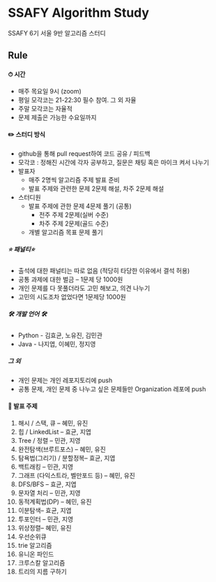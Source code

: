# SSAFY Algorithm Study

SSAFY 6기 서울 9반 알고리즘 스터디

## Rule  

#### ⏱ 시간

- 매주 목요일 9시 (zoom)
- 평일 모각코는 21-22:30 필수 참여. 그 외 자율
- 주말 모각코는 자율적
- 문제 제출은 가능한 수요일까지

#### ✏️ 스터디 방식  

- github을 통해 pull request하여 코드 공유 / 피드백
- 모각코 : 정해진 시간에 각자 공부하고, 질문은 채팅 혹은 마이크 켜서 나누기
- 발표자
  - 매주 2명씩 알고리즘 주제 발표 준비
  - 발표 주제와 관련한 문제 2문제 해설, 차주 2문제 해설
- 스터디원
  - 발표 주제에 관한 문제 4문제 풀기 (공통)
    - 전주 주제 2문제(실버 수준) 
    - 차주 주제 2문제(골드 수준)
  - 개별 알고리즘 목표 문제 풀기

##### ⭐️ 패널티⭐️

- 출석에 대한 패널티는 따로 없음 (적당히 타당한 이유에서 결석 허용)
- 공통 과제에 대한 벌금 – 1문제 당 1000원
- 개인 문제를 다 못풀더라도 고민 해보고, 의견 나누기
- 고민의 시도조차 없었다면 1문제당 1000원

##### 🛠 개발 언어 🛠 

- Python - 김효균, 노유진, 김민관
- Java - 나지엽, 이혜민, 정지영

##### 그 외

- 개인 문제는 개인 레포지토리에 push
- 공통 문제, 개인 문제 중 나누고 싶은 문제들만 Organization 레포에 push

#### 📌 발표 주제 

1. 해시 / 스택, 큐 – 혜민, 유진
2. 힙 / LinkedList – 효균, 지엽
3. Tree / 정렬 – 민관, 지영
4. 완전탐색(브루트포스) – 혜민, 유진
5. 탐욕법(그리기) / 분할정복– 효균, 지엽
6. 백트래킹 – 민관, 지영
7. 그래프 (다익스트라, 벨만포드 등) – 혜민, 유진
8. DFS/BFS – 효균, 지엽
9. 문자열 처리 – 민관, 지영
10. 동적계획법(DP) – 혜민, 유진
11. 이분탐색– 효균, 지엽
12. 투포인터 – 민관, 지영
13. 위상정렬– 혜민, 유진
14. 우선순위큐
15. trie 알고리즘
16. 유니온 파인드
17. 크루스칼 알고리즘
18. 트리의 지름 구하기


